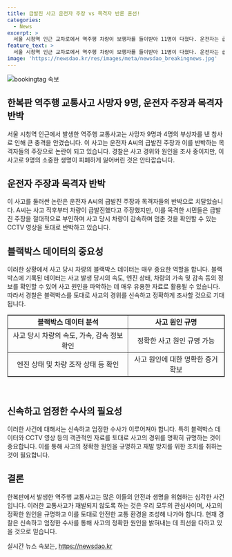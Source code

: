 ```yaml
---
title: 급발진 사고 운전자 주장 vs 목격자 반론 혼선!
categories:
  - News
excerpt: >
  서울 시청역 인근 교차로에서 역주행 차량이 보행자를 들이받아 11명이 다쳤다. 운전자는 급발진을 주장하지만, 사고를 목격한 시민은 반박했다. CCTV 영상에 따르면 사고 직후 차량은 감속하며 멈추는데, 이는 일반적인 급발진과는 달랐다. 경찰은 운전자 진술과 블랙박스 등을 통해 사고 경위와 원인을 엄정하게 수사할 예정이다.
feature_text: >
  서울 시청역 인근 교차로에서 역주행 차량이 보행자를 들이받아 11명이 다쳤다. 운전자는 급발진을 주장하지만, 사고를 목격한 시민은 반박했다. CCTV 영상에 따르면 사고 직후 차량은 감속하며 멈추는데, 이는 일반적인 급발진과는 달랐다. 경찰은 운전자 진술과 블랙박스 등을 통해 사고 경위와 원인을 엄정하게 수사할 예정이다.
image: 'https://newsdao.kr/res/images/meta/newsdao_breakingnews.jpg'
---
```


<p><img src="https://newsdao.kr/res/images/meta/newsdao_breakingnews.jpg" alt="bookingtag 속보" /></p>

<h2 data-ke-size="size26">한복판 역주행 교통사고 사망자 9명, 운전자 주장과 목격자 반박</h2>

<p data-ke-size="size16">서울 시청역 인근에서 발생한 역주행 교통사고는 사망자 9명과 4명의 부상자를 낸 참사로 인해 큰 충격을 안겼습니다. 이 사고는 운전자 A씨의 급발진 주장과 이를 반박하는 목격자들의 주장으로 논란이 되고 있습니다. 경찰은 사고 경위와 원인을 조사 중이지만, 이 사고로 9명의 소중한 생명이 피폐하게 잃어버린 것은 안타깝습니다.</p>

<h2 data-ke-size="size26">운전자 주장과 목격자 반박</h2>

<p data-ke-size="size16">이 사고를 둘러싼 논란은 운전자 A씨의 급발진 주장과 목격자들의 반박으로 치달았습니다. A씨는 사고 직후부터 차량이 급발진했다고 주장했지만, 이를 목격한 시민들은 급발진 주장을 절대적으로 부인하며 사고 당시 차량이 감속하며 멈춘 것을 확인할 수 있는 CCTV 영상을 토대로 반박하고 있습니다.</p>

<h2 data-ke-size="size26">블랙박스 데이터의 중요성</h2>

<p data-ke-size="size16">이러한 상황에서 사고 당시 차량의 블랙박스 데이터는 매우 중요한 역할을 합니다. 블랙박스에 기록된 데이터는 사고 발생 당시의 속도, 엔진 상태, 차량의 가속 및 감속 등의 정보를 확인할 수 있어 사고 원인을 파악하는 데 매우 유용한 자료로 활용될 수 있습니다. 따라서 경찰은 블랙박스를 토대로 사고의 경위를 신속하고 정확하게 조사할 것으로 기대됩니다.</p>

<table style="width: 100%;" border="1">
<tbody>
<tr>
<td style="text-align: center; height: 17px;"><b>블랙박스 데이터 분석</b></td>
<td style="text-align: center; height: 17px;"><b>사고 원인 규명</b></td>
</tr>
<tr>
<td style="text-align: center; height: 17px;">사고 당시 차량의 속도, 가속, 감속 정보 확인</td>
<td style="text-align: center; height: 17px;">정확한 사고 원인 규명 가능</td>
</tr>
<tr>
<td style="text-align: center; height: 17px;">엔진 상태 및 차량 조작 상태 등 확인</td>
<td style="text-align: center; height: 17px;">사고 원인에 대한 명확한 증거 확보</td>
</tr>
</tbody>
</table>

<p data-ke-size="size16">&nbsp;</p>

<h2 data-ke-size="size26">신속하고 엄정한 수사의 필요성</h2>

<p data-ke-size="size16">이러한 사건에 대해서는 신속하고 엄정한 수사가 이루어져야 합니다. 특히 블랙박스 데이터와 CCTV 영상 등의 객관적인 자료를 토대로 사고의 경위를 명확히 규명하는 것이 중요합니다. 이를 통해 사고의 정확한 원인을 규명하고 재발 방지를 위한 조치를 취하는 것이 필요합니다.</p>

<h2 data-ke-size="size26">결론</h2>

<p data-ke-size="size16">한복판에서 발생한 역주행 교통사고는 많은 이들의 안전과 생명을 위협하는 심각한 사건입니다. 이러한 교통사고가 재발되지 않도록 하는 것은 우리 모두의 관심사이며, 사고의 정확한 원인을 규명하고 이를 토대로 안전한 교통 환경을 조성해 나가야 합니다. 현재 경찰은 신속하고 엄정한 수사를 통해 사고의 정확한 원인을 밝혀내는 데 최선을 다하고 있을 것으로 믿습니다.</p>
실시간 뉴스 속보는, <a href="https://newsdao.kr" rel="dofollow">https://newsdao.kr</a>


